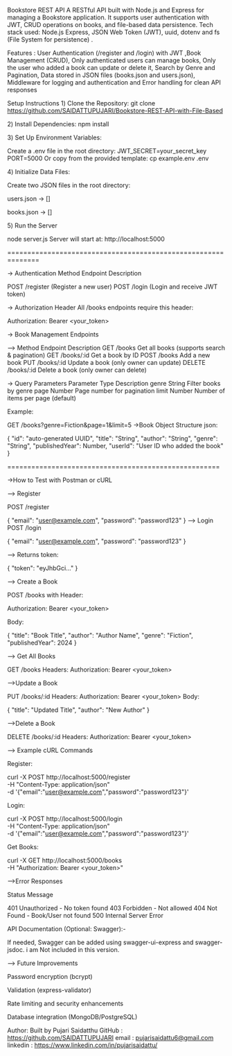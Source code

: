 Bookstore REST API
A RESTful API built with Node.js and Express for managing a Bookstore application. It supports user authentication with JWT, CRUD operations on books, and file-based data persistence.
Tech stack used: Node.js Express, JSON Web Token (JWT), uuid, dotenv and fs (File System for persistence) .

Features : User Authentication (/register and /login) with JWT ,Book Management (CRUD), Only authenticated users can manage books, Only the user who added a book can update or delete it, Search by Genre and Pagination, Data stored in JSON files (books.json and users.json), Middleware for logging and authentication and Error handling for clean API responses


Setup Instructions
1️) Clone the Repository: 
    git clone https://github.com/SAIDATTUPUJARI/Bookstore-REST-API-with-File-Based

2️) Install Dependencies:
  npm install
  
3️) Set Up Environment Variables:

  Create a .env file in the root directory:
  JWT_SECRET=your_secret_key
  PORT=5000
  Or copy from the provided template:
  cp example.env .env


4️) Initialize Data Files:

 Create two JSON files in the root directory:

  users.json → []
  
  books.json → []

5️) Run the Server

node server.js
Server will start at: http://localhost:5000

==============================================================

-> Authentication
Method	Endpoint	Description

POST	/register	 (Register a new user)
POST	/login	  (Login and receive JWT token)

-> Authorization Header
All /books endpoints require this header:

Authorization: Bearer <your_token>

-> Book Management Endpoints

--> Method	Endpoint	Description
    GET	/books	Get all books (supports search & pagination)
    GET	/books/:id	Get a book by ID
    POST	/books	Add a new book
    PUT	/books/:id	Update a book (only owner can update)
    DELETE	/books/:id	Delete a book (only owner can delete)

-> Query Parameters
Parameter	Type	Description
genre	String	Filter books by genre
page	Number	Page number for pagination
limit	Number	Number of items per page (default)

Example:

GET /books?genre=Fiction&page=1&limit=5
->Book Object Structure
json:

{
  "id": "auto-generated UUID",
  "title": "String",
  "author": "String",
  "genre": "String",
  "publishedYear": Number,
  "userId": "User ID who added the book"
}

=====================================================

->How to Test with Postman or cURL

--> Register

POST /register

{
  "email": "user@example.com",
  "password": "password123"
}
--> Login
POST /login


{
  "email": "user@example.com",
  "password": "password123"
}

--> Returns token:

{
  "token": "eyJhbGci..."
}

 
 --> Create a Book
 
POST /books with Header:


Authorization: Bearer <your_token>

Body:   

{
  "title": "Book Title",
  "author": "Author Name",
  "genre": "Fiction",
  "publishedYear": 2024
}

 
 --> Get All Books

GET /books
Headers:
Authorization: Bearer <your_token>

-->Update a Book

PUT /books/:id
Headers:
Authorization: Bearer <your_token>
Body:

{
  "title": "Updated Title",
  "author": "New Author"
}


-->Delete a Book

DELETE /books/:id
Headers:
Authorization: Bearer <your_token>

--> Example cURL Commands

Register:

curl -X POST http://localhost:5000/register \
-H "Content-Type: application/json" \
-d '{"email":"user@example.com","password":"password123"}'

Login:

curl -X POST http://localhost:5000/login \
-H "Content-Type: application/json" \
-d '{"email":"user@example.com","password":"password123"}'

Get Books:

curl -X GET http://localhost:5000/books \
-H "Authorization: Bearer <your_token>"

-->Error Responses

Status	Message

401	Unauthorized - No token found
403	Forbidden - Not allowed
404	Not Found - Book/User not found
500	Internal Server Error

API Documentation (Optional: Swagger):- 

If needed, Swagger can be added using swagger-ui-express and swagger-jsdoc. i am Not included in this version.

--> Future Improvements

Password encryption (bcrypt)

Validation (express-validator)

Rate limiting and security enhancements

Database integration (MongoDB/PostgreSQL)



Author:
Built by Pujari Saidatthu
GitHub   : https://github.com/SAIDATTUPUJARI
email    : pujarisaidattu6@gmail.com
linkedin : https://www.linkedin.com/in/pujarisaidattu/
